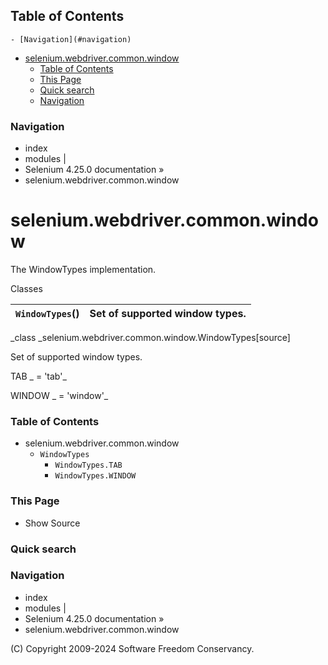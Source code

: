 ## Table of Contents

    - [Navigation](#navigation)
- [selenium.webdriver.common.window](#seleniumwebdrivercommonwindow)
    - [Table of Contents](#table-of-contents)
    - [This Page](#this-page)
    - [Quick search](#quick-search)
    - [Navigation](#navigation)

### Navigation

  * index
  * modules |
  * Selenium 4.25.0 documentation »
  * selenium.webdriver.common.window

# selenium.webdriver.common.window

The WindowTypes implementation.

Classes

`WindowTypes`() | Set of supported window types.  
---|---  
  
_class _selenium.webdriver.common.window.WindowTypes[source]

    

Set of supported window types.

TAB _ = 'tab'_

    

WINDOW _ = 'window'_

    

### Table of Contents

  * selenium.webdriver.common.window
    * `WindowTypes`
      * `WindowTypes.TAB`
      * `WindowTypes.WINDOW`

### This Page

  * Show Source

### Quick search

### Navigation

  * index
  * modules |
  * Selenium 4.25.0 documentation »
  * selenium.webdriver.common.window

(C) Copyright 2009-2024 Software Freedom Conservancy.